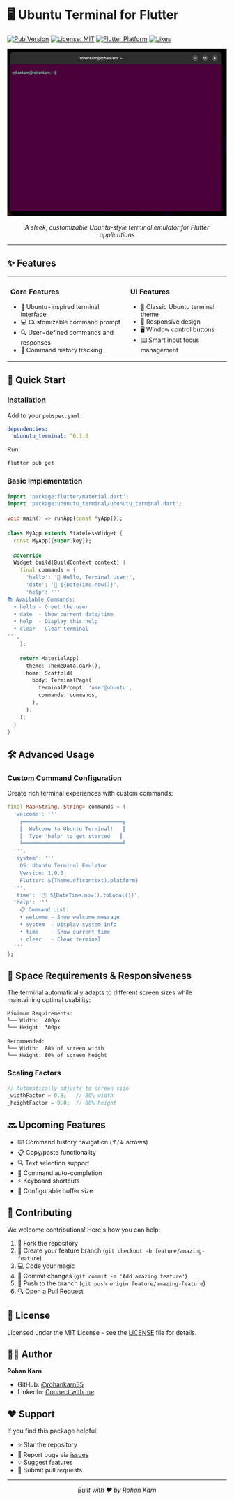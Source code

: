 # 🖥️ Ubuntu Terminal for Flutter

[![Pub Version](https://img.shields.io/pub/v/ubunutu_terminal.svg)](https://pub.dev/packages/ubunutu_terminal)
[![License: MIT](https://img.shields.io/badge/License-MIT-yellow.svg)](https://opensource.org/licenses/MIT)
[![Flutter Platform](https://img.shields.io/badge/Platform-Flutter-blue.svg)](https://flutter.dev)
[![Likes](https://img.shields.io/pub/likes/ubunutu_terminal?style=flat-square)](https://pub.dev/packages/ubunutu_terminal)

<div align="center">
  <img src="https://raw.githubusercontent.com/rohankarn35/ubunutu_terminal/refs/heads/main/image.png" alt="Ubuntu Terminal Preview" width="600"/>
  
  *A sleek, customizable Ubuntu-style terminal emulator for Flutter applications*
</div>

---

## ✨ Features

<table>
  <tr>
    <td>
      <h3>Core Features</h3>
      <ul>
        <li>🎯 Ubuntu-inspired terminal interface</li>
        <li>💻 Customizable command prompt</li>
        <li>🔍 User-defined commands and responses</li>
        <li>📜 Command history tracking</li>
      </ul>
    </td>
    <td>
      <h3>UI Features</h3>
      <ul>
        <li>🎨 Classic Ubuntu terminal theme</li>
        <li>📱 Responsive design</li>
        <li>🖥️ Window control buttons</li>
        <li>⌨️ Smart input focus management</li>
      </ul>
    </td>
  </tr>
</table>

## 🚀 Quick Start

### Installation

Add to your `pubspec.yaml`:

```yaml
dependencies:
  ubunutu_terminal: ^0.1.0
```

Run:

```bash
flutter pub get
```

### Basic Implementation

```dart
import 'package:flutter/material.dart';
import 'package:ubunutu_terminal/ubunutu_terminal.dart';

void main() => runApp(const MyApp());

class MyApp extends StatelessWidget {
  const MyApp({super.key});

  @override
  Widget build(BuildContext context) {
    final commands = {
      'hello': '👋 Hello, Terminal User!',
      'date': '📅 ${DateTime.now()}',
      'help': '''
📚 Available Commands:
  • hello - Greet the user
  • date  - Show current date/time
  • help  - Display this help
  • clear - Clear terminal
''',
    };

    return MaterialApp(
      theme: ThemeData.dark(),
      home: Scaffold(
        body: TerminalPage(
          terminalPrompt: 'user@ubuntu',
          commands: commands,
        ),
      ),
    );
  }
}
```

## 🛠️ Advanced Usage

### Custom Command Configuration

Create rich terminal experiences with custom commands:

```dart
final Map<String, String> commands = {
  'welcome': '''
    ╔════════════════════════════════╗
    ║  Welcome to Ubuntu Terminal!   ║
    ║  Type 'help' to get started   ║
    ╚════════════════════════════════╝
  ''',
  'system': '''
    OS: Ubuntu Terminal Emulator
    Version: 1.0.0
    Flutter: ${Theme.of(context).platform}
  ''',
  'time': '🕒 ${DateTime.now().toLocal()}',
  'help': '''
    📋 Command List:
    • welcome - Show welcome message
    • system  - Display system info
    • time    - Show current time
    • clear   - Clear terminal
  '''
};
```

## 📐 Space Requirements & Responsiveness

The terminal automatically adapts to different screen sizes while maintaining optimal usability:

```
Minimum Requirements:
└── Width:  400px
└── Height: 300px

Recommended:
└── Width:  80% of screen width
└── Height: 80% of screen height
```

### Scaling Factors

```dart
// Automatically adjusts to screen size
_widthFactor = 0.8;   // 80% width
_heightFactor = 0.8;  // 80% height
```

## 🔜 Upcoming Features

- ⌨️ Command history navigation (↑/↓ arrows)
- 📋 Copy/paste functionality
- 🔍 Text selection support
- 📝 Command auto-completion
- ⚡ Keyboard shortcuts
- 🔄 Configurable buffer size

## 🤝 Contributing

We welcome contributions! Here's how you can help:

1. 🍴 Fork the repository
2. 🌿 Create your feature branch (`git checkout -b feature/amazing-feature`)
3. 💻 Code your magic
4. 📝 Commit changes (`git commit -m 'Add amazing feature'`)
5. 🚀 Push to the branch (`git push origin feature/amazing-feature`)
6. 🔍 Open a Pull Request

## 📜 License

Licensed under the MIT License - see the [LICENSE](LICENSE) file for details.

## 👨‍💻 Author

**Rohan Karn**

- GitHub: [@rohankarn35](https://github.com/rohankarn35)
- LinkedIn: [Connect with me](https://linkedin.com/in/yourprofile)

## ❤️ Support

If you find this package helpful:

- ⭐ Star the repository
- 🐛 Report bugs via [issues](https://github.com/rohankarn35/ubunutu_terminal/issues)
- 💡 Suggest features
- 🔀 Submit pull requests

---

<div align="center">
  <i>Built with ❤️ by Rohan Karn</i>
</div>
